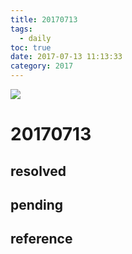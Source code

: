 ```yaml
---
title: 20170713
tags:
  - daily
toc: true
date: 2017-07-13 11:13:33
category: 2017
---
```

![](/images/20170713.png)
<!--more-->

# 20170713

## resolved

## pending

## reference